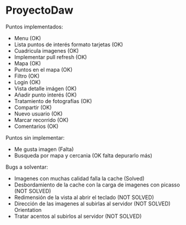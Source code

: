 ﻿# ProyectoDaw

Puntos implementados:
- Menu (OK)
- Lista puntos de interés formato tarjetas (OK)
- Cuadricula imagenes (OK)
- Implementar pull refresh (OK)
- Mapa (OK)
- Puntos en el mapa (OK)
- Filtro (OK)
- Login (OK)
- Vista detalle imágen (OK)
- Añadir punto interés (OK)
- Tratamiento de fotografías (OK)
- Compartir (OK)
- Nuevo usuario (OK)
- Marcar recorrido (OK)
- Comentarios (OK)

Puntos sin implementar:
- Me gusta imagen (Falta)
- Busqueda por mapa y cercania (OK falta depurarlo más)

Bugs a solventar:
- Imagenes con muchas calidad falla la cache (Solved)
- Desbordamiento de la cache con la carga de imagenes con picasso (NOT SOLVED)
- Redimensión de la vista al abrir el teclado (NOT SOLVED)
- Dirección de las imagenes al subirlas al servidor (NOT SOLVED) Orientation
- Tratar acentos al subirlos al servidor (NOT SOLVED)
